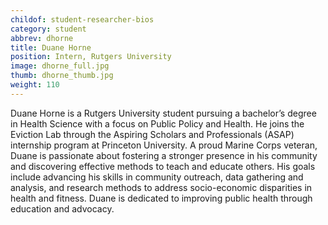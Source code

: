 ```yaml
---
childof: student-researcher-bios
category: student
abbrev: dhorne
title: Duane Horne
position: Intern, Rutgers University
image: dhorne_full.jpg
thumb: dhorne_thumb.jpg
weight: 110
---
```

Duane Horne is a Rutgers University student pursuing a bachelor’s degree in Health Science with a focus on Public Policy and Health. He joins the Eviction Lab through the Aspiring Scholars and Professionals (ASAP) internship program at Princeton University. A proud Marine Corps veteran, Duane is passionate about fostering a stronger presence in his community and discovering effective methods to teach and educate others. His goals include advancing his skills in community outreach, data gathering and analysis, and research methods to address socio-economic disparities in health and fitness. Duane is dedicated to improving public health through education and advocacy.